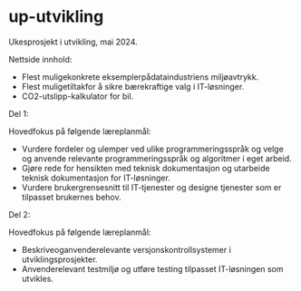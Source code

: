 # up-utvikling
Ukesprosjekt i utvikling, mai 2024.

Nettside innhold:
  * Flest muligekonkrete eksemplerpådataindustriens miljøavtrykk.
  * Flest muligetiltakfor å sikre bærekraftige valg i IT-løsninger.
  * CO2-utslipp-kalkulator for bil.

Del 1:

Hovedfokus på følgende læreplanmål:
  * Vurdere fordeler og ulemper ved ulike programmeringsspråk og velge og anvende relevante programmeringsspråk og algoritmer i eget arbeid.
  * Gjøre rede for hensikten med teknisk dokumentasjon og utarbeide teknisk dokumentasjon for IT-løsninger.
  * Vurdere brukergrensesnitt til IT-tjenester og designe tjenester som er tilpasset brukernes behov.

Del 2:

Hovedfokus på følgende læreplanmål:
  * Beskriveoganvenderelevante versjonskontrollsystemer i utviklingsprosjekter.
  * Anvenderelevant testmiljø og utføre testing tilpasset IT-løsningen som utvikles.